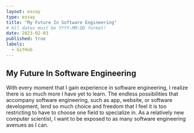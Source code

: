 ```yaml
---
layout: essay
type: essay
title: "My Future In Software Engineering"
# All dates must be YYYY-MM-DD format!
date: 2023-02-03
published: true
labels:
  - GitHub
---
```



 ##                My Future In Software Engineering
 
 
 With every moment that I gain experience in software engineering, I realize there is so much more I have yet to learn. The endless possibilities that accompany software engineering, such as app, website, or software development, lend so much choice and freedom that I feel it is too restricting to have to choose one field to specialize in. As a relatively new computer scientist, I want to be exposed to as many software engineering avenues as I can.
